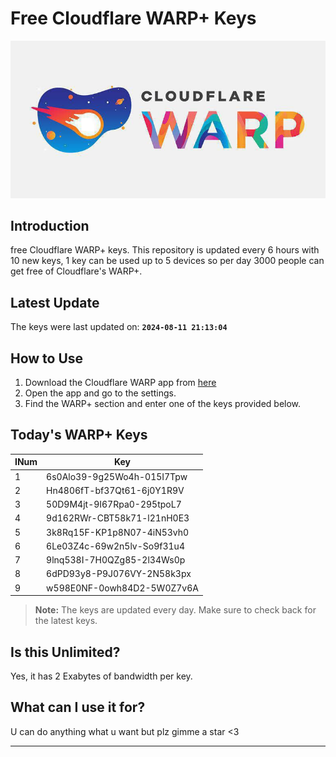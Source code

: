 
# Free Cloudflare WARP+ Keys

![Banner](asset/IMG_20240629_142710_129.jpg)

## Introduction

free Cloudflare WARP+ keys. This repository is updated every 6 hours with 10 new keys, 1 key can be used up to 5 devices so per day 3000 people can get free of Cloudflare's WARP+.

## Latest Update

The keys were last updated on: **`2024-08-11 21:13:04`**

## How to Use

1. Download the Cloudflare WARP app from [here](https://1.1.1.1/)
2. Open the app and go to the settings.
3. Find the WARP+ section and enter one of the keys provided below.

## Today's WARP+ Keys

| INum | Key |
|-------|-----|
| 1     | 6s0Alo39-9g25Wo4h-015I7Tpw               |
| 2     | Hn4806fT-bf37Qt61-6j0Y1R9V               |
| 3     | 50D9M4jt-9I67Rpa0-295tpoL7               |
| 4     | 9d162RWr-CBT58k71-l21nH0E3               |
| 5     | 3k8Rq15F-KP1p8N07-4iN53vh0               |
| 6     | 6Le03Z4c-69w2n5lv-So9f31u4               |
| 7     | 9lnq538I-7H0QZg85-2l34Ws0p               |
| 8     | 6dPD93y8-P9J076VY-2N58k3px               |
| 9     | w598E0NF-0owh84D2-5W0Z7v6A               |


> **Note:** The keys are updated every day. Make sure to check back for the latest keys.

## Is this Unlimited?

Yes, it has 2 Exabytes of bandwidth per key.

## What can I use it for?
U can do anything what u want but plz gimme a star <3

---
